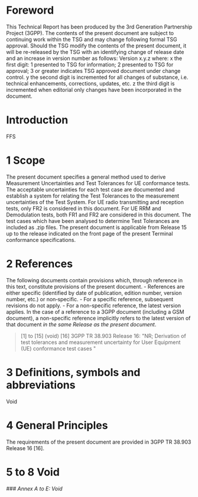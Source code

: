 # Foreword
This Technical Report has been produced by the 3rd Generation Partnership
Project (3GPP).
The contents of the present document are subject to continuing work within the
TSG and may change following formal TSG approval. Should the TSG modify the
contents of the present document, it will be re-released by the TSG with an
identifying change of release date and an increase in version number as
follows:
Version x.y.z
where:
x the first digit:
1 presented to TSG for information;
2 presented to TSG for approval;
3 or greater indicates TSG approved document under change control.
y the second digit is incremented for all changes of substance, i.e. technical
enhancements, corrections, updates, etc.
z the third digit is incremented when editorial only changes have been
incorporated in the document.
# Introduction
FFS
# 1 Scope
The present document specifies a general method used to derive Measurement
Uncertainties and Test Tolerances for UE conformance tests. The acceptable
uncertainties for each test case are documented and establish a system for
relating the Test Tolerances to the measurement uncertainties of the Test
System.
For UE radio transmitting and reception tests, only FR2 is considered in this
document. For UE RRM and Demodulation tests, both FR1 and FR2 are considered
in this document.
The test cases which have been analysed to determine Test Tolerances are
included as .zip files.
The present document is applicable from Release 15 up to the release indicated
on the front page of the present Terminal conformance specifications.
# 2 References
The following documents contain provisions which, through reference in this
text, constitute provisions of the present document.
\- References are either specific (identified by date of publication, edition
number, version number, etc.) or non‑specific.
\- For a specific reference, subsequent revisions do not apply.
\- For a non-specific reference, the latest version applies. In the case of a
reference to a 3GPP document (including a GSM document), a non-specific
reference implicitly refers to the latest version of that document _in the
same Release as the present document_.
> [1] to [15] (void)
[16] 3GPP TR 38.903 Release 16: \"NR; Derivation of test tolerances and
measurement uncertainty for User Equipment (UE) conformance test cases \"
# 3 Definitions, symbols and abbreviations
Void
# 4 General Principles
The requirements of the present document are provided in 3GPP TR 38.903
Release 16 [16].
# 5 to 8 Void
###### ### Annex A to E: Void
#